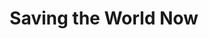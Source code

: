 ---
pid: ns21
title: Saving the World Now
location_transcription: Center City, Philadelphia
coordinates: "[-75.1777311, 39.9504338]"
zipcode: '19133'
gen_neighborhood: North Philadelphia
neighborhood: Fairhill,North Philadelphia
outside_phl: 
age: '14'
age_range: 13-19
instagram: 
image_file_name: ns_21.jpg
proposal_transcription: "[figure riding a bike] hand balled in fist"
topic: Social Justice
topic_summary: '0'
type: Other No Form
keywords_other: biking, bike, activism
credit: 
image_labels: 
twitter: 
facebook: 
permalink: "/monuments/ns21/"
layout: item-page
---